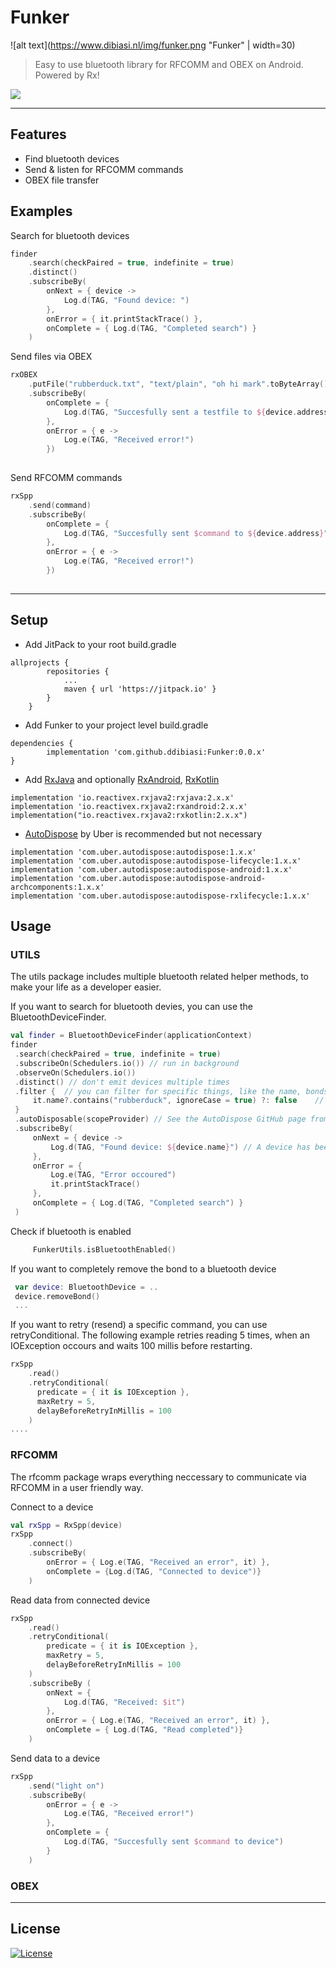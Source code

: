 # Funker

![alt text](https://www.dibiasi.nl/img/funker.png "Funker"  | width=30)

> Easy to use bluetooth library for RFCOMM and OBEX on Android. Powered by Rx!


[![](https://jitpack.io/v/ddibiasi/Funker.svg)](https://jitpack.io/#ddibiasi/Funker)


---

## Features
- Find bluetooth devices
- Send & listen for RFCOMM commands
- OBEX file transfer

## Examples

Search for bluetooth devices
```kotlin
finder
    .search(checkPaired = true, indefinite = true)
    .distinct()
    .subscribeBy(
        onNext = { device ->
            Log.d(TAG, "Found device: ")
        },
        onError = { it.printStackTrace() },
        onComplete = { Log.d(TAG, "Completed search") }
    )
```

Send files via OBEX
```kotlin
rxOBEX
    .putFile("rubberduck.txt", "text/plain", "oh hi mark".toByteArray(), "test")
    .subscribeBy(
        onComplete = {
            Log.d(TAG, "Succesfully sent a testfile to ${device.address}")
        },
        onError = { e ->
            Log.e(TAG, "Received error!")
        })
    
```

Send RFCOMM commands
```kotlin
rxSpp
    .send(command)
    .subscribeBy(
        onComplete = {
            Log.d(TAG, "Succesfully sent $command to ${device.address}")
        },
        onError = { e ->
            Log.e(TAG, "Received error!")
        })
        
```

---

## Setup

- Add JitPack to your root build.gradle

```
allprojects {
 		repositories {
 			...
 			maven { url 'https://jitpack.io' }
 		}
 	}
```
- Add Funker to your project level build.gradle
```
dependencies {
        implementation 'com.github.ddibiasi:Funker:0.0.x'
}
```

- Add [RxJava](https://github.com/ReactiveX/RxJava) and optionally [RxAndroid](https://github.com/ReactiveX/RxAndroid), [RxKotlin](https://github.com/ReactiveX/RxKotlin)
```
implementation 'io.reactivex.rxjava2:rxjava:2.x.x'
implementation 'io.reactivex.rxjava2:rxandroid:2.x.x'
implementation("io.reactivex.rxjava2:rxkotlin:2.x.x")
```

- [AutoDispose](https://github.com/uber/AutoDispose) by Uber is recommended but not necessary
```
implementation 'com.uber.autodispose:autodispose:1.x.x'
implementation 'com.uber.autodispose:autodispose-lifecycle:1.x.x'
implementation 'com.uber.autodispose:autodispose-android:1.x.x'
implementation 'com.uber.autodispose:autodispose-android-archcomponents:1.x.x'
implementation 'com.uber.autodispose:autodispose-rxlifecycle:1.x.x'
```


## Usage
### UTILS
The utils package includes multiple bluetooth related helper methods, to make your life as a developer easier.

If you want to search for bluetooth devies, you can use the BluetoothDeviceFinder.
```kotlin
val finder = BluetoothDeviceFinder(applicationContext)
finder
 .search(checkPaired = true, indefinite = true)
 .subscribeOn(Schedulers.io()) // run in background
 .observeOn(Schedulers.io())
 .distinct() // don't emit devices multiple times
 .filter {  // you can filter for specific things, like the name, bondstate, address, etc..
     it.name?.contains("rubberduck", ignoreCase = true) ?: false    // will only emit devices with the string "rubberduck" in them
 }
 .autoDisposable(scopeProvider) // See the AutoDispose GitHub page from Uber
 .subscribeBy(
     onNext = { device ->
         Log.d(TAG, "Found device: ${device.name}") // A device has been found
     },
     onError = {
         Log.e(TAG, "Error occoured")
         it.printStackTrace()
     },
     onComplete = { Log.d(TAG, "Completed search") }
 )
```

Check if bluetooth is enabled
```kotlin
     FunkerUtils.isBluetoothEnabled()
```

If you want to completely remove the bond to a bluetooth device
```kotlin
 var device: BluetoothDevice = ..
 device.removeBond()
 ...
```

If you want to retry (resend) a specific command, you can use retryConditional.
The following example retries reading 5 times, when an IOException occours and waits 100 millis before restarting.
```kotlin
rxSpp
    .read()
    .retryConditional(
      predicate = { it is IOException },
      maxRetry = 5,
      delayBeforeRetryInMillis = 100
    )
....
```

### RFCOMM
The rfcomm package wraps everything neccessary to communicate via RFCOMM in a user friendly way.

Connect to a device
```kotlin
val rxSpp = RxSpp(device)
rxSpp
    .connect()
    .subscribeBy(
        onError = { Log.e(TAG, "Received an error", it) },
        onComplete = {Log.d(TAG, "Connected to device")}
    )
```


Read data from connected device
```kotlin
rxSpp
    .read()
    .retryConditional(
        predicate = { it is IOException },
        maxRetry = 5,
        delayBeforeRetryInMillis = 100
    )
    .subscribeBy (
        onNext = {
            Log.d(TAG, "Received: $it")
        },
        onError = { Log.e(TAG, "Received an error", it) },
        onComplete = { Log.d(TAG, "Read completed")}
    )
```

Send data to a device
```kotlin
rxSpp
    .send("light on")
    .subscribeBy(
        onError = { e ->
            Log.e(TAG, "Received error!")
        },
        onComplete = {
            Log.d(TAG, "Succesfully sent $command to device")
        }
    )
```
### OBEX

---

## License

[![License](http://img.shields.io/:license-mit-blue.svg?style=flat-square)](http://badges.mit-license.org)